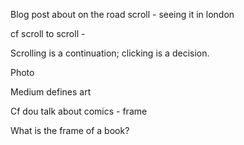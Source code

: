 Blog post about on the road scroll - seeing it in london

cf scroll to scroll - 

Scrolling is a continuation; clicking is a decision.

Photo

Medium defines art

Cf dou talk about comics - frame 

What is the frame of a book?